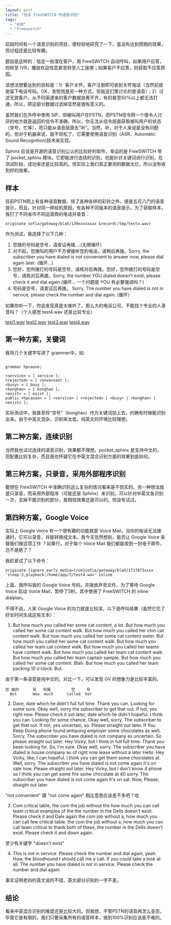 ```yaml
---
layout: post
title: "也谈 FreeSWITCH 中语音识别"
tags:
  - "ASR"
  - "freeswitch"
---
```


前段时间有一个语音识别的项目，便轻轻地研究了一下，虽没有达到预期的效果，但过程还是比较有趣。

题目是这样的：给定一些潜在客户，用 FreeSWITCH 自动呼叫，如果用户应答，则转至 IVR，播放欢迎信息甚至转至人工座席；如果客户不应答，则获取不应答原因。

该想法想要达到的目标是：1）客户关怀。客户注册即可收到关怀电话（当然前提是留下电话号码。OK，发短信是另一种方式，但我这们里讨论的是语音）；2）过滤无效客户。从不同渠道来的客户数据良莠不齐，有的甚至50%以上都无法打通，所以，把这部分数据过滤掉显然是很有意义的。

虽然我们在外呼中使用 SIP，但被叫用户在PSTN，而PSTN信令网一个很令人讨厌的地方就是返回的信令不准确，所以，你无法从信令层面获取被叫用户的状态（空号，忙等），而只能从语音层面去“听”。当然，听，对于人来说是没有问题的，但对于机器来说，就不轻松了，它需要使用语音识别（ASR，Automatic Sound Recognition)技术来实现。

Sphinx 应该是开源的语音识别公认的比较好的软件。幸运的是 FreeSWITCH 带了 pocket\_sphinx 模块。它即能进行连续的识别，也能针对关键词进行识别，在测试阶段，成功率还是比较高的。但实际上我们真正要测的数据太烂，所以没有收到好的效果。

## 样本

目前PSTN网上有各种语音数据，除了各种各样的彩铃之外，便是五花八门的语音提示，而且，针对同一种挂机原因，有各种不同版本的语音提示。为了获取样本，我打了不同省市不同运营商的电话并录音：

    originate sofia/gateway/blah/139xxxxxxxx &record(/tmp/testx.wav)

作为测试，我选择了以下几种：

1. 您拨的号码是空号，请查证再拨....(无限循环）
1. 对不起，您拨叫的用户不方便接听您的电话，请稍后再拨。Sorry, the subscriber you have dialed is not convenient to answer now, please dial again later. (循环...)
1. 您好，您所拨打的号码是空号，请核对后再拨。您好，您所拨打的号码是空号，请核对后再拨。Sorry, the number YOU dialed doesn't exist, please check it and dial again.(循环... 一个问题是 YOU 有必要强调吗？)
1. 号码是空号，请查证后再拨。 Sorry, The number you have dialed is not in service, please check the number and dial again. (循环）

如果你听一下，你会发现真是太难听了。那么大的电话公司，不能找个专业的人录音吗？（个人感觉 test4.wav 还是比较专业）


[test1.wav](http://commondatastorage.googleapis.com/dujinfang.com/sounds/hangup_cause/test1.wav)
[test2.wav](http://commondatastorage.googleapis.com/dujinfang.com/sounds/hangup_cause/test2.wav)
[test3.wav](http://commondatastorage.googleapis.com/dujinfang.com/sounds/hangup_cause/test3.wav)
[test4.wav](http://commondatastorage.googleapis.com/dujinfang.com/sounds/hangup_cause/test4.wav)

## 第一种方案，关键词

我将几个关键字写进了 grammer中，如:

```

grammar hpcause;

<service> = [ service ];
<rejected> = [ convenient ];
<busy> = [ busy ];
<konghao> = [ konghao ];
<exist> = [ exist ];
public <hpcause> = [ <service> | <rejected> | <busy> | <konghao> | <exist> ];

```

实际测试中，我甚至将“空号”（konghao）作为关键词加上去，的确有时候能识别出来。由于中英文混杂，识别率太低。纯英文的环境比较理想。

## 第二种方案，连续识别

当然我也试过连续的语音识别，效果都不理想。pocket\_sphinx 是支持中文的，但配置比较复杂，而且我也怀疑它在中英文混合识别方面的效果到底如何。


## 第三种方案，只录音，采用外部程序识别

要想在 FreeSWITCH 中准确识别这么复杂的情况看来是不现实的。另一种想法就是只录音，而采用外部程序（可能还是 Sphinx）来识别。可以针对中英文各识别一次，去掉不能识别的部分，我相信效果还是可以的。但没有试过。

## 第四种方案，Google Voice

实际上 Google Voice 有一个很有趣的功能就是 Voice Mail，当你的电话无法接通时，它可以录音，并能转换成文本。我今天忽然想到，能否让 Google Voice 来替我们做这项工作 ？如果行，对于每个 Voice Mail 我们都能收到一封电子邮件，岂不是绝了？

我赶紧试了以下命令：

    originate {ignore_early_media=true}sofia/gateway/blah/1717673xxxx 'sleep:3,playback:/home/app/t/test4.wav' inline

上面，我呼叫我的 Google Voice 号码，并拨放声音文件，为了等待 Google Voice 启动 Voice Mail，暂停了3秒。其中使用了 FreeSWITCH 的 inline dialplan。

不得不说，人家 Google Voice 的功力就是比较深，以下是呼叫结果（虽然它花了好长时间生成这些文本）：

1. But how much you called her some cat content, a lot. But how much you called her some cat content walk. But how much you called her chin cat content walk. But how much you called her some cat content water. But how much you called her some cat content walk. But how much you called her team cat content walk. But how much you called her teams have content walk. But how much you called her team cat content walk. But how much you called her team captain sample. But how much you called her some cat content. Blah. But how much you called her team packing 10 o'clock. But.

由于第一条语音是纯中文的，对比一下，可以发现 GV 的想象力是比较丰富的。

    您 拨的      号   码是         空     号
      But       How  much      Called  her

2. Dave, date which he didn't full full time. Thank you can. Looking for some sure. Okay well, sorry the subscriber to get that out. If not, yes right now. Please check it out later, date which he didn't hopeful. I think you can. Looking for some chance. Okay well, sorry. The subscriber to get that out. If not, yes uncertain, so. Please straight out later. If You Keep Doing phone found antiquing employer some chocolates as well. Sorry. The subscriber you have dialed is not company as uncertain. So please straight out later. Hey Vicky, but I think in full full time. Thank you been looking for. So, I'm sure. Okay well, sorry. The subscriber you have dialed is house company as of right now lease without a later Hello. Hey Vicky, like, I can hopeful. I think you can get them some chocolates at. Well, sorry. The subscriber you have dialed is not come again it's on sale now. Please straight out later. Hey Vicky, but I don't know 4 phone so I think you can get some fire some chocolate at 40 sorry. The subscriber you have dialed is not come again it's on sat. Now, Please, straight out later.


"not convenient" 跟 "not come again" 相比意思应该差不多吧？哈


3. Com critical table, the com the job without the how much you can call team critical examples of the the number in the Dells doesn't exist. Please check it and Dale again the com job without a, how much you can call few critical table, the com the job without a, how much you can call team critical to thank both of these, the number in the Dells doesn't exist. Please check it and down again.

至少有关键字 "doesn't exist"

4. This is not in service. Please check the number and dial again, yeah. How, the bloodhound I should call me a call. If you could take a look at all. The number you have dialed is not in service. Please check the number and dial again.

事实证明老四的英文说的不错，英文部分识别的一字不差。


## 结论

看来中英混合识别的难度还是比较大的。但我想，不管PSTN的语音再怎么变态，毕竟它是有限的，我们只要采集所有的语音样本，做到100%识别应该是不难的。  
